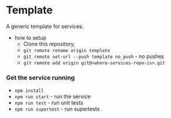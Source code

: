 # Template

A generic template for services.

- how to setup
  - Clone this repository,
  - `git remote rename origin template`
  - `git remote set-url --push template no_push` - no pushes
  - `git remote add origin git@<where-services-repo-is>.git`

### Get the service running

- `npm install`
- `npm run start` - run the service
- `npm run test` - run unit tests
- `npm run supertest` - run supertests
